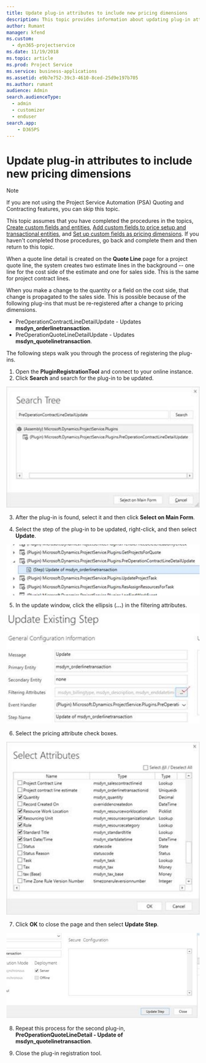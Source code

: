 ```yaml
---
title: Update plug-in attributes to include new pricing dimensions
description: This topic provides information about updating plug-in attributes for pricing dimensions. 
author: Rumant
manager: kfend
ms.custom:
  - dyn365-projectservice
ms.date: 11/19/2018
ms.topic: article
ms.prod: Project Service
ms.service: business-applications
ms.assetid: e9b7e752-39c3-4610-8ced-25d9e197b705
ms.author: rumant
audience: Admin
search.audienceType: 
  - admin
  - customizer
  - enduser
search.app: 
    - D365PS
---
```



# Update plug-in attributes to include new pricing dimensions

> [!NOTE]
> If you are not using the Project Service Automation (PSA) Quoting and Contracting features, you can skip this topic.

This topic assumes that you have completed the procedures in the topics, [Create custom fields and entities](create-custom-fields-entities.md), [Add custom fields to price setup and transactional entities](field-references.md), and [Set up custom fields as pricing dimensions](set-up-pricing-dimensions.md). If you haven't completed those procedures, go back and complete them and then return to this topic.

When a quote line detail is created on the **Quote Line** page for a project quote line, the system creates two estimate lines in the background -- one line for the cost side of the estimate and one for sales side. This is the same  for project contract lines.

When you make a change to the quantity or a field on the cost side, that change is propagated to the sales side. This is possible because of the following plug-ins that must be re-registered after a change to pricing dimensions.

- PreOperationContractLineDetailUpdate - Updates **msdyn_orderlinetransaction**.
- PreOperationQuoteLineDetailUpdate - Updates **msdyn_quotelinetransaction**.

The following steps walk you through the process of registering the plug-ins.

1. Open the **PluginRegistrationTool** and connect to your online instance.
2. Click **Search** and search for the plug-in to be updated.

 ![Screenshot of the search tree](media/PRT-1.png)

3. After the plug-in is found, select it and then click **Select on Main Form**.

4. Select the step of the plug-in to be updated, right-click, and then select **Update**.

 ![Screenshot of the plug-in to be updated](media/PRT-2.png)
 
5. In the update window, click the ellipsis (**...**) in the filtering attributes.

 ![Screenshot of the Update existing step config information](media/PRT-3.png)
 
6. Select the pricing attribute check boxes.

 ![Screenshot showing checkbox selection for pricing attributes](media/PRT-4.png)

7. Click **OK** to close the page and then select **Update Step**.

 ![Screenshot showing the “Update Step” button](media/PRT-5.png)
 
8. Repeat this process for the second plug-in, **PreOperationQuoteLineDetail - Update of msdyn_quotelinetransaction**.

9. Close the plug-in registration tool.

